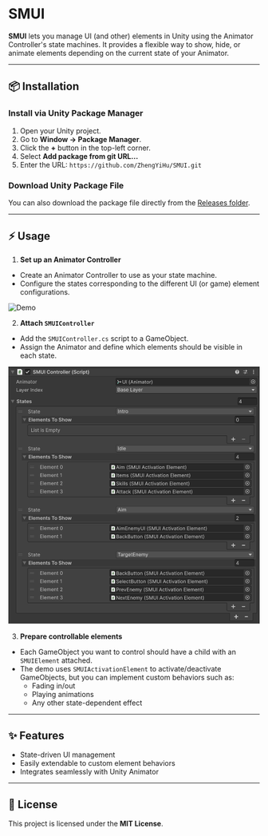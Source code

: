 # SMUI

**SMUI** lets you manage UI (and other) elements in Unity using the Animator Controller's state machines. It provides a flexible way to show, hide, or animate elements depending on the current state of your Animator.

---

## 📦 Installation

### Install via Unity Package Manager

1. Open your Unity project.  
2. Go to **Window → Package Manager**.  
3. Click the **+** button in the top-left corner.  
4. Select **Add package from git URL…**  
5. Enter the URL: `https://github.com/ZhengYiHu/SMUI.git`


### Download Unity Package File

You can also download the package file directly from the [Releases folder](https://github.com/ZhengYiHu/SMUI/tree/main/Releases).

---

## ⚡ Usage

1. **Set up an Animator Controller**  
- Create an Animator Controller to use as your state machine.  
- Configure the states corresponding to the different UI (or game) element configurations.  

![Demo](Medias/Demo.gif)

2. **Attach `SMUIController`**  
- Add the `SMUIController.cs` script to a GameObject.  
- Assign the Animator and define which elements should be visible in each state.  

![Inspector](Medias/Inspector.png)

3. **Prepare controllable elements**  
- Each GameObject you want to control should have a child with an `SMUIElement` attached.  
- The demo uses `SMUIActivationElement` to activate/deactivate GameObjects, but you can implement custom behaviors such as:  
  - Fading in/out  
  - Playing animations  
  - Any other state-dependent effect  

---

## ✨ Features

- State-driven UI management  
- Easily extendable to custom element behaviors  
- Integrates seamlessly with Unity Animator  

---

## 📄 License

This project is licensed under the **MIT License**.
